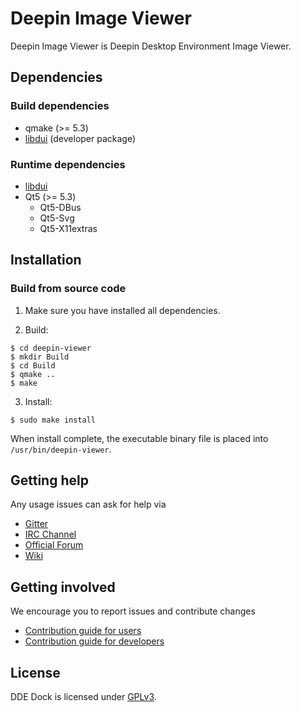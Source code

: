 # Deepin Image Viewer

Deepin Image Viewer is Deepin Desktop Environment Image Viewer.

## Dependencies

### Build dependencies

* qmake (>= 5.3)
* [libdui](https://github.com/linuxdeepin/libdui) (developer package)

### Runtime dependencies

* [libdui](https://github.com/linuxdeepin/libdui)
* Qt5 (>= 5.3)
  * Qt5-DBus
  * Qt5-Svg
  * Qt5-X11extras

## Installation

### Build from source code

1. Make sure you have installed all dependencies.

2. Build:
```
$ cd deepin-viewer
$ mkdir Build
$ cd Build
$ qmake ..
$ make
```

3. Install:
```
$ sudo make install
```

When install complete, the executable binary file is placed into `/usr/bin/deepin-viewer`.

## Getting help

Any usage issues can ask for help via
* [Gitter](https://gitter.im/orgs/linuxdeepin/rooms)
* [IRC Channel](https://webchat.freenode.net/?channels=deepin)
* [Official Forum](https://bbs.deepin.org/)
* [Wiki](http://wiki.deepin.org/)

## Getting involved

We encourage you to report issues and contribute changes
* [Contribution guide for users](http://wiki.deepin.org/index.php?title=Contribution_Guidelines_for_Users)
* [Contribution guide for developers](http://wiki.deepin.org/index.php?title=Contribution_Guidelines_for_Developers)

## License

DDE Dock is licensed under [GPLv3](LICENSE).
